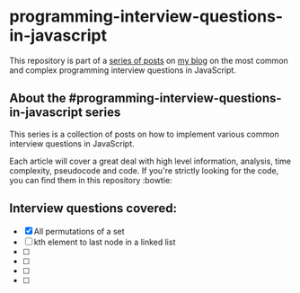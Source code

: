 # programming-interview-questions-in-javascript

This repository is part of a [series of posts](https://michaelmitrakos.com/) on [my blog](https://michaelmitrakos.com/) on the most common and complex programming interview questions in JavaScript.

## About the #programming-interview-questions-in-javascript series

This series is a collection of posts on how to implement various common interview questions in JavaScript.

Each article will cover a great deal with high level information, analysis, time complexity, pseudocode and code. If you're strictly looking for the code, you can find them in this repository :bowtie:

## Interview questions covered:
- [x] All permutations of a set
- [ ] kth element to last node in a linked list
- [ ] 
- [ ]
- [ ]
- [ ]

